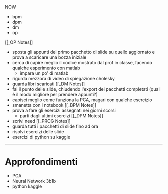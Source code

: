 NOW
- bpm
- dpm
- dm
- op

[[_OP Notes]]
- sposta gli appunti del primo pacchetto di slide su quello aggiornato e prova a scaricare una bozza iniziale
- cerca di capire meglio il codice mostrato dal prof in classe, facendo qualche esperimento con matlab
	- impara un po' di matlab
- rigurda mezzora di video di spiegazione cholesky
- guarda libri scaricati
[[_DM Notes]]
- fai il punto delle slide, chiudendo l'export dei pacchetti completati (qual è il modo migliore per prendere appunti?)
- capisci meglio come funziona la PCA, magari con qualche esercizio
- smanetta con i notebook
[[_BPM Notes]]
- prova a fare gli esercizi assegnati nei giorni scorsi
	- parti dagli ultimi esercizi 
[[_DPM Notes]]
- scrivi need
[[_PROG Notes]]
- guarda tutti i pacchetti di slide fino ad ora
- risolvi esercizi delle slide
- esercizi di python su kaggle

---
# Approfondimenti
- PCA
- Neural Network 3b1b
- python kaggle